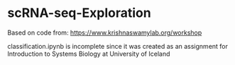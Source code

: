 # scRNA-seq-Exploration

Based on code from: https://www.krishnaswamylab.org/workshop

classification.ipynb is incomplete since it was created as an assignment for Introduction to Systems Biology at University of Iceland
